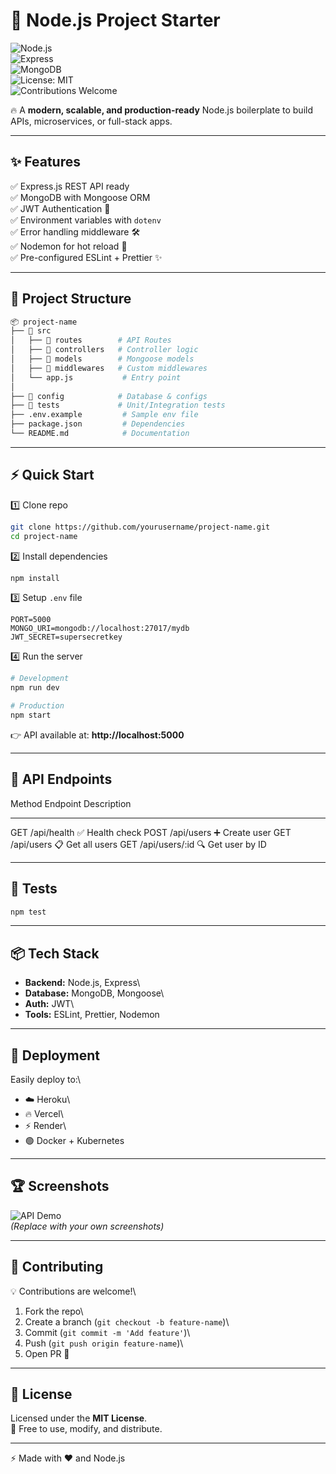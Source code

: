 # 🌟 Node.js Project Starter

![Node.js](https://img.shields.io/badge/Node.js-18.x-green?logo=node.js)\
![Express](https://img.shields.io/badge/Express-Framework-blue?logo=express)\
![MongoDB](https://img.shields.io/badge/MongoDB-Database-green?logo=mongodb)\
![License: MIT](https://img.shields.io/badge/License-MIT-yellow.svg)\
![Contributions
Welcome](https://img.shields.io/badge/Contributions-Welcome-orange.svg)

🔥 A **modern, scalable, and production-ready** Node.js boilerplate to
build APIs, microservices, or full-stack apps.

------------------------------------------------------------------------

## ✨ Features

✅ Express.js REST API ready\
✅ MongoDB with Mongoose ORM\
✅ JWT Authentication 🔐\
✅ Environment variables with `dotenv`\
✅ Error handling middleware 🛠️\
✅ Nodemon for hot reload 🚀\
✅ Pre-configured ESLint + Prettier ✨

------------------------------------------------------------------------

## 📂 Project Structure

``` bash
📦 project-name
├── 📁 src
│   ├── 📁 routes        # API Routes
│   ├── 📁 controllers   # Controller logic
│   ├── 📁 models        # Mongoose models
│   ├── 📁 middlewares   # Custom middlewares
│   └── app.js           # Entry point
│
├── 📁 config            # Database & configs
├── 📁 tests             # Unit/Integration tests
├── .env.example         # Sample env file
├── package.json         # Dependencies
└── README.md            # Documentation
```

------------------------------------------------------------------------

## ⚡ Quick Start

1️⃣ Clone repo

``` bash
git clone https://github.com/yourusername/project-name.git
cd project-name
```

2️⃣ Install dependencies

``` bash
npm install
```

3️⃣ Setup `.env` file

``` env
PORT=5000
MONGO_URI=mongodb://localhost:27017/mydb
JWT_SECRET=supersecretkey
```

4️⃣ Run the server

``` bash
# Development
npm run dev

# Production
npm start
```

👉 API available at: **http://localhost:5000**

------------------------------------------------------------------------

## 🔗 API Endpoints

  Method   Endpoint         Description
  -------- ---------------- -------------------
  GET      /api/health      ✅ Health check
  POST     /api/users       ➕ Create user
  GET      /api/users       📋 Get all users
  GET      /api/users/:id   🔍 Get user by ID

------------------------------------------------------------------------

## 🧪 Tests

``` bash
npm test
```

------------------------------------------------------------------------

## 📦 Tech Stack

-   **Backend:** Node.js, Express\
-   **Database:** MongoDB, Mongoose\
-   **Auth:** JWT\
-   **Tools:** ESLint, Prettier, Nodemon

------------------------------------------------------------------------

## 🚀 Deployment

Easily deploy to:\
- ☁️ Heroku\
- 🔥 Vercel\
- ⚡ Render\
- 🟢 Docker + Kubernetes

------------------------------------------------------------------------

## 🏆 Screenshots

![API Demo](https://dummyimage.com/800x400/000/fff&text=API+Running)\
*(Replace with your own screenshots)*

------------------------------------------------------------------------

## 🤝 Contributing

💡 Contributions are welcome!\
1. Fork the repo\
2. Create a branch (`git checkout -b feature-name`)\
3. Commit (`git commit -m 'Add feature'`)\
4. Push (`git push origin feature-name`)\
5. Open PR 🚀

------------------------------------------------------------------------

## 📜 License

Licensed under the **MIT License**.\
📌 Free to use, modify, and distribute.

------------------------------------------------------------------------

⚡ Made with ❤️ and Node.js

